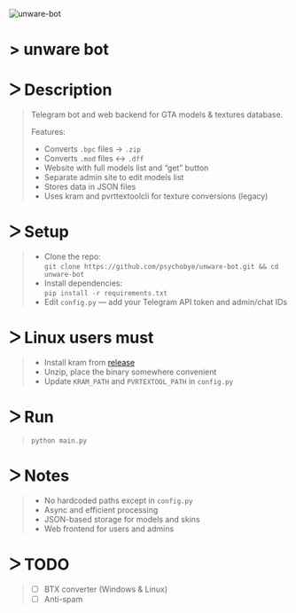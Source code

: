 
![unware-bot](https://i.ibb.co/8D50yCqc/photo-5400011374685451857-c.jpg)

# > unware bot

# ᐳ Description  
> Telegram bot and web backend for GTA models & textures database.  
>  
> Features:  
> * Converts `.bpc` files -> `.zip`  
> * Converts `.mod` files <-> `.dff`  
> * Website with full models list and “get” button  
> * Separate admin site to edit models list  
> * Stores data in JSON files  
> * Uses kram and pvrttextoolcli for texture conversions (legacy)

# ᐳ Setup  
> * Clone the repo:  
> `git clone https://github.com/psychobye/unware-bot.git && cd unware-bot`  
> * Install dependencies:  
> `pip install -r requirements.txt`  
> * Edit `config.py` — add your Telegram API token and admin/chat IDs

# ᐳ Linux users must  
> * Install kram from [release](https://github.com/alecazam/kram/releases/download/v1.7.30/kram-linux.zip)  
> * Unzip, place the binary somewhere convenient  
> * Update `KRAM_PATH` and `PVRTEXTOOL_PATH` in `config.py`

# ᐳ Run  
> `python main.py`

# ᐳ Notes  
> * No hardcoded paths except in `config.py`  
> * Async and efficient processing  
> * JSON-based storage for models and skins  
> * Web frontend for users and admins

# ᐳ TODO  
> - [ ] BTX converter (Windows & Linux)  
> - [ ] Anti-spam
